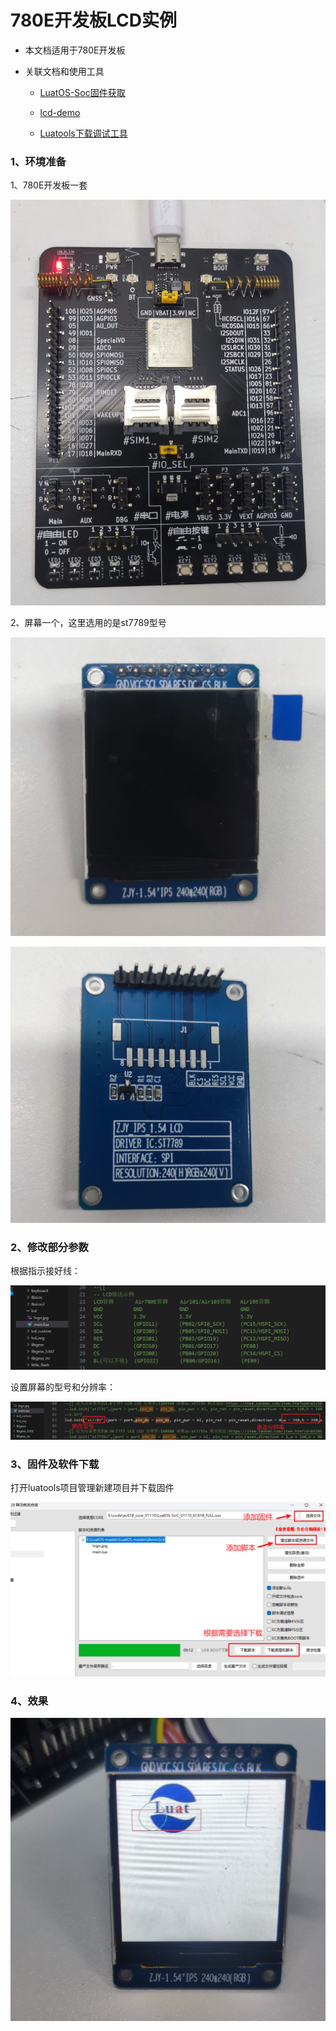 # 780E开发板LCD实例

- 本文档适用于780E开发板

- 关联文档和使用工具

  - [LuatOS-Soc固件获取](https://gitee.com/openLuat/LuatOS/release)

  - [lcd-demo](https://gitee.com/openLuat/LuatOS/tree/master/demo/lcd)

  - [Luatools下载调试工具](https://gitee.com/openLuat/luatos-doc-pool/blob/master/doc/%E5%BC%80%E5%8F%91%E5%B7%A5%E5%85%B7%E5%8F%8A%E4%BD%BF%E7%94%A8%E8%AF%B4%E6%98%8E/Luatools%E4%B8%8B%E8%BD%BD%E8%B0%83%E8%AF%95%E5%B7%A5%E5%85%B7.md)

### 1、环境准备

1、780E开发板一套

![模块型号](../image/LuatOS开发资料/示例/780E_LCD/模块型号.jpg)

2、屏幕一个，这里选用的是st7789型号

![屏幕正面](../image/LuatOS开发资料/示例/780E_LCD/屏幕正面.jpg)

![屏幕反面](../image/LuatOS开发资料/示例/780E_LCD/屏幕反面.jpg)

### 2、修改部分参数

根据指示接好线：

![接线](../image/LuatOS开发资料/示例/780E_LCD/接线.png)

设置屏幕的型号和分辨率：

![程序更改](../image/LuatOS开发资料/示例/780E_LCD/程序更改.png)


### 3、固件及软件下载

打开luatools项目管理新建项目并下载固件

![luatools下载](../image/LuatOS开发资料/示例/780E_LCD/luatools下载.png)

### 4、效果

![模块型号](../image/LuatOS开发资料/示例/780E_LCD/效果1.jpg)
